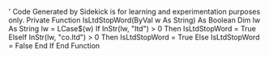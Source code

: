 ' Code Generated by Sidekick is for learning and experimentation purposes only.
Private Function IsLtdStopWord(ByVal w As String) As Boolean
    Dim lw As String
    lw = LCase$(w)
    If InStr(lw, "ltd") > 0 Then
        IsLtdStopWord = True
    ElseIf InStr(lw, "co.ltd") > 0 Then
        IsLtdStopWord = True
    Else
        IsLtdStopWord = False
    End If
End Function
